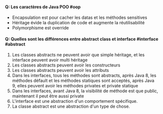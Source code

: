 #### Q: Les caractères de Java POO #oop 
 
- Encapsulation est pour cacher les datas et les méthodes sensitives
- Héritage évide la duplication de code et augmente la réutilisabilité
- Polymorphisme est override

#### Q: Quelles sont les différences entre abstract class et interface #interface #abstract

1.  Les classes abstracts ne peuvent avoir que simple héritage, et les interface peuvent avoir multi héritage
2.  Les classes abstracts peuvent avoir les constructeurs
3.  Les classes abstracts peuvent avoir les attributs
4.  Dans les interfaces, tous les méthodes sont abstracts, après Java 8, les méthodes défault et les méthodes statiques sont acceptés, après Java 9, elles peuvent avoir les méthodes privates et private statique
5.  Dans les interfaces, avant Java 8, la visibilité de méthode est que public, maintenant il peut être aussi private
6.  L'interface est une abstraction d'un comportement spécifique.
7.  La classe abstract est une abstraction d'un type de chose.